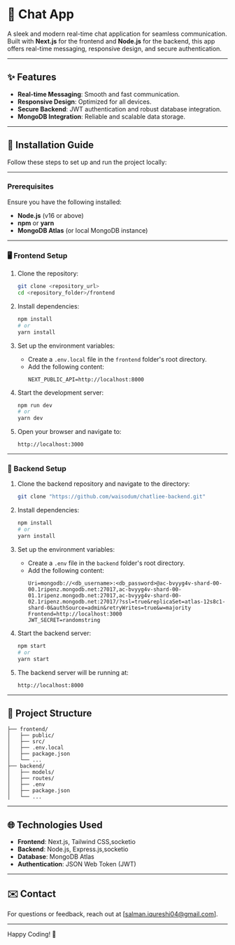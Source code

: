# 💬 Chat App

A sleek and modern real-time chat application for seamless communication. Built with **Next.js** for the frontend and **Node.js** for the backend, this app offers real-time messaging, responsive design, and secure authentication.

---

## ✨ Features

- **Real-time Messaging**: Smooth and fast communication.
- **Responsive Design**: Optimized for all devices.
- **Secure Backend**: JWT authentication and robust database integration.
- **MongoDB Integration**: Reliable and scalable data storage.

---

## 🚀 Installation Guide

Follow these steps to set up and run the project locally:

---

### Prerequisites
Ensure you have the following installed:
- **Node.js** (v16 or above)
- **npm** or **yarn**
- **MongoDB Atlas** (or local MongoDB instance)

---

### 🖥 Frontend Setup

1. Clone the repository:
   ```bash
   git clone <repository_url>
   cd <repository_folder>/frontend
   ```

2. Install dependencies:
   ```bash
   npm install
   # or
   yarn install
   ```

3. Set up the environment variables:
   - Create a `.env.local` file in the `frontend` folder's root directory.
   - Add the following content:
     ```plaintext
     NEXT_PUBLIC_API=http://localhost:8000
     ```

4. Start the development server:
   ```bash
   npm run dev
   # or
   yarn dev
   ```

5. Open your browser and navigate to:
   ```plaintext
   http://localhost:3000
   ```

---

### 🔧 Backend Setup

1. Clone the backend repository and navigate to the directory:
   ```bash
   git clone "https://github.com/waisodum/chatliee-backend.git"
   ```

2. Install dependencies:
   ```bash
   npm install
   # or
   yarn install
   ```

3. Set up the environment variables:
   - Create a `.env` file in the `backend` folder's root directory.
   - Add the following content:
     ```plaintext
     Uri=mongodb://<db_username>:<db_password>@ac-bvyyg4v-shard-00-00.1ripenz.mongodb.net:27017,ac-bvyyg4v-shard-00-01.1ripenz.mongodb.net:27017,ac-bvyyg4v-shard-00-02.1ripenz.mongodb.net:27017/?ssl=true&replicaSet=atlas-12s8c1-shard-0&authSource=admin&retryWrites=true&w=majority
     Frontend=http://localhost:3000
     JWT_SECRET=randomstring
     ```

4. Start the backend server:
   ```bash
   npm start
   # or
   yarn start
   ```

5. The backend server will be running at:
   ```plaintext
   http://localhost:8000
   ```

---

## 📂 Project Structure

```
├── frontend/
│   ├── public/
│   ├── src/
│   ├── .env.local
│   ├── package.json
│   └── ...
├── backend/
│   ├── models/
│   ├── routes/
│   ├── .env
│   ├── package.json
│   └── ...
```

---

## 🌐 Technologies Used

- **Frontend**: Next.js, Tailwind CSS,socketio
- **Backend**: Node.js, Express.js,socketio
- **Database**: MongoDB Atlas
- **Authentication**: JSON Web Token (JWT)

---

## ✉️ Contact

For questions or feedback, reach out at [salman.iqureshi04@gmail.com].

---

Happy Coding! 🚀